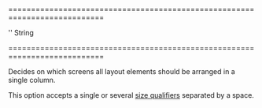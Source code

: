 ===========================================================================
<!--default-->''<!--/default-->
<!--type-->String<!--/type-->
===========================================================================

<!--shortDescription-->
Decides on which screens all layout elements should be arranged in a single column.
<!--/shortDescription-->

<!--fullDescription-->
This option accepts a single or several [size qualifiers](/Documentation/Guide/Widgets/ResponsiveBox/Size_Qualifiers/) separated by a space.
<!--/fullDescription-->
